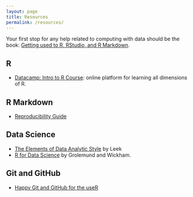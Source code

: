 ```yaml
---
layout: page
title: Resources
permalink: /resources/
---
```


Your first stop for any help related to computing with data should be the book:
[Getting used to R, RStudio, and R
Markdown](https://ismayc.github.io/rbasics-book/).


## R

* [Datacamp: Intro to R Course](https://www.datacamp.com/courses/free-introduction-to-r): 
online platform for learning all dimensions of R.


## R Markdown

* [Reproducibility Guide](http://ropensci.github.io/reproducibility-guide/)


## Data Science

* [The Elements of Data Analytic Style](https://leanpub.com/datastyle) by Leek
* [R for Data Science](http://r4ds.had.co.nz/) by Grolemund and Wickham.


## Git and GitHub

* [Happy Git and GitHub for the useR](http://happygitwithr.com/)

